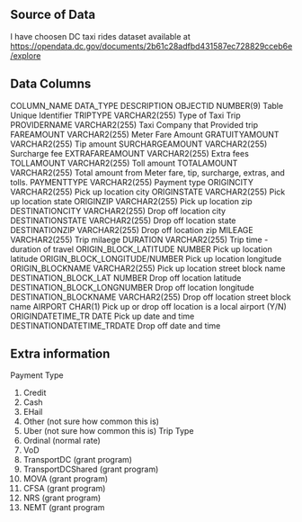 ## Source of Data
I have choosen DC taxi rides dataset available at https://opendata.dc.gov/documents/2b61c28adfbd431587ec728829cceb6e/explore 

## Data Columns

COLUMN_NAME		DATA_TYPE		DESCRIPTION
OBJECTID			NUMBER(9)		Table Unique Identifier	
TRIPTYPE			VARCHAR2(255)	Type of Taxi Trip
PROVIDERNAME		VARCHAR2(255)	Taxi Company that Provided 								trip	
FAREAMOUNT			VARCHAR2(255)	Meter Fare Amount
GRATUITYAMOUNT		VARCHAR2(255)	Tip amount
SURCHARGEAMOUNT		VARCHAR2(255)	Surcharge fee
EXTRAFAREAMOUNT		VARCHAR2(255)	Extra fees
TOLLAMOUNT			VARCHAR2(255)	Toll amount
TOTALAMOUNT		VARCHAR2(255)	Total amount from Meter 								fare, tip, surcharge, 								extras, and tolls. 
PAYMENTTYPE		VARCHAR2(255)	Payment type
ORIGINCITY			VARCHAR2(255)	Pick up location city
ORIGINSTATE		VARCHAR2(255)	Pick up location state
ORIGINZIP			VARCHAR2(255)	Pick up location zip
DESTINATIONCITY		VARCHAR2(255)	Drop off location city
DESTINATIONSTATE		VARCHAR2(255)	Drop off location state
DESTINATIONZIP		VARCHAR2(255)	Drop off location zip
MILEAGE			VARCHAR2(255)	Trip milaege
DURATION			VARCHAR2(255)	Trip time - duration of 								travel
ORIGIN_BLOCK_LATITUDE	NUMBER		Pick up location latitude
ORIGIN_BLOCK_LONGITUDE/NUMBER		Pick up location longitude
ORIGIN_BLOCKNAME		VARCHAR2(255)	Pick up location street 								block name
DESTINATION_BLOCK_LAT	NUMBER		Drop off location latitude
DESTINATION_BLOCK_LONGNUMBER		Drop off location longitude
DESTINATION_BLOCKNAME	VARCHAR2(255)	Drop off location street 								block name
AIRPORT			CHAR(1)		Pick up or drop off 									location is a local airport 							(Y/N)
ORIGINDATETIME_TR	DATE			Pick up date and time	
DESTINATIONDATETIME_TRDATE			Drop off date and time	

## Extra information
Payment Type
1.	Credit
2.	Cash
3.	EHail 
4.	Other (not sure how common this is)
5.	Uber (not sure how common this is)
Trip Type
1.	Ordinal (normal rate)
2.	VoD 
3.	TransportDC (grant program)
4.	TransportDCShared (grant program)
5.	MOVA (grant program)
6.	CFSA (grant program)
7.	NRS (grant program)
8.	NEMT (grant program
